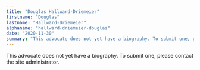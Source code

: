 ```yaml
---
title: "Douglas Hallward-Driemeier"
firstname: "Douglas"
lastname: "Hallward-Driemeier"
alphaname: "hallward-driemeier-douglas"
date: "2020-11-30"
summary: "This advocate does not yet have a biography. To submit one, please contact the site administrator."
---
```

This advocate does not yet have a biography. To submit one, please contact the site administrator.

